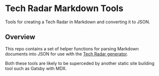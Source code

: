 # Tech Radar Markdown Tools

Tools for creating a Tech Radar in Markdown and converting it to JSON.

## Overview

This repo contains a set of helper functions for parsing Markdown documents into JSON for use with the [Tech Radar generator](https://github.com/dprgarner/tech-radar-generator).

Both these tools are likely to be superceded by another static site building tool such as Gatsby with MDX.
